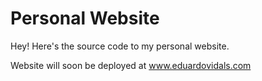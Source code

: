 # Personal Website
Hey! Here's the source code to my personal website. 

Website will soon be deployed at www.eduardovidals.com
